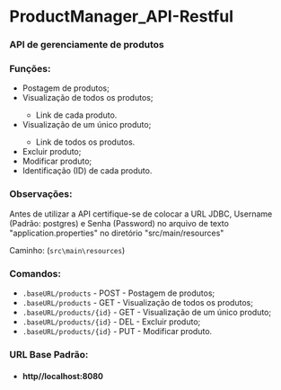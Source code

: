 <h1>ProductManager_API-Restful</h1>
<h3>API de gerenciamente de produtos</h3>
<h3>Funções:</h3>
<ul>
  <li>Postagem de produtos;</li>
  <li>Visualização de todos os produtos;</li>
  <ul>
     <li>Link de cada produto.</li>
  </ul>
  <li>Visualização de um único produto;</li>
  <ul>
     <li>Link de todos os produtos.</li>
  </ul>
  <li>Excluir produto;</li>
  <li>Modificar produto;</li>
  <li>Identificação (ID) de cada produto.</li>
</ul>
<h3>Observações:</h3>
<p>Antes de utilizar a API certifique-se de colocar a URL JDBC, Username (Padrão: postgres) e Senha (Password) no arquivo de texto "application.properties" no diretório "src/main/resources"</p>
<p>Caminho: (<code>src\main\resources</code>)</p>
<h3>Comandos:</h3>
<ul>
  <li><code>.baseURL/products</code> - POST - Postagem de produtos;</li>
  <li><code>.baseURL/products</code> - GET - Visualização de todos os produtos;</li>
  <li><code>.baseURL/products/{id}</code> - GET - Visualização de um único produto;</li>
  <li><code>.baseURL/products/{id}</code> - DEL - Excluir produto;</li>
  <li><code>.baseURL/products/{id}</code> - PUT - Modificar produto.</li>
</ul>
<h3>URL Base Padrão:</h3>
<ul>
     <li><h4>http//localhost:8080</h4></li>
</ul>
